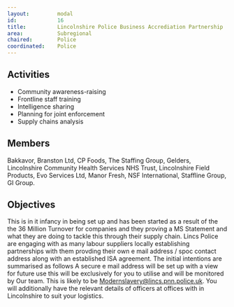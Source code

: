 ```yaml
---
layout: 		modal
id: 			16
title: 			Lincolnshire Police Business Accrediation Partnership
area: 			Subregional
chaired: 		Police
coordinated:	Police
---
```


Activities
----------

* Community awareness-raising
* Frontline staff training
* Intelligence sharing
* Planning for joint enforcement
* Supply chains analysis

Members
-------

Bakkavor, Branston Ltd, CP Foods, The Staffing Group, Gelders, Lincolnshire Community Health Services NHS Trust, Lincolnshire Field Products, Evo Services Ltd, Manor Fresh, NSF International, Staffline Group, GI Group.

Objectives
----------

This is in it infancy in being set up and has been started as a result of the the 36 Million Turnover for companies and they proving a MS Statement and what they are doing to tackle this through their supply chain. Lincs Police are engaging with as many labour suppliers locally establishing partnerships  with them provding their own e mail address / spoc contact address along with an established ISA agreement. The initial intentions are summarised as follows A secure e mail address will be set up with a view for future use this will be exclusively for you to utilise and will be monitored by Our team. This is likely to be Modernslavery@lincs.pnn.police.uk. You will additionally have the relevant details of officers at offices with in Lincolnshire to suit your logistics.